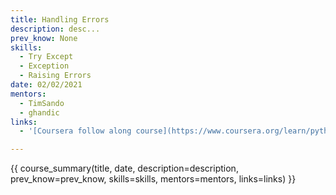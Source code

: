 ```yaml
---
title: Handling Errors
description: desc...
prev_know: None
skills:
  - Try Except
  - Exception
  - Raising Errors
date: 02/02/2021
mentors: 
  - TimSando
  - ghandic
links:
  - '[Coursera follow along course](https://www.coursera.org/learn/python-data?specialization=python#syllabus){target=_blank}'

---
```


{{ course_summary(title, date, description=description, prev_know=prev_know, skills=skills, mentors=mentors, links=links) }}
